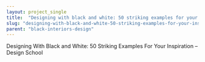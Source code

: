 ```yaml
---
layout: project_single
title:  "Designing with black and white: 50 striking examples for your inspiration"
slug: "designing-with-black-and-white-50-striking-examples-for-your-inspiration"
parent: "black-interiors-design"
---
```

Designing With Black and White: 50 Striking Examples For Your Inspiration – Design School
